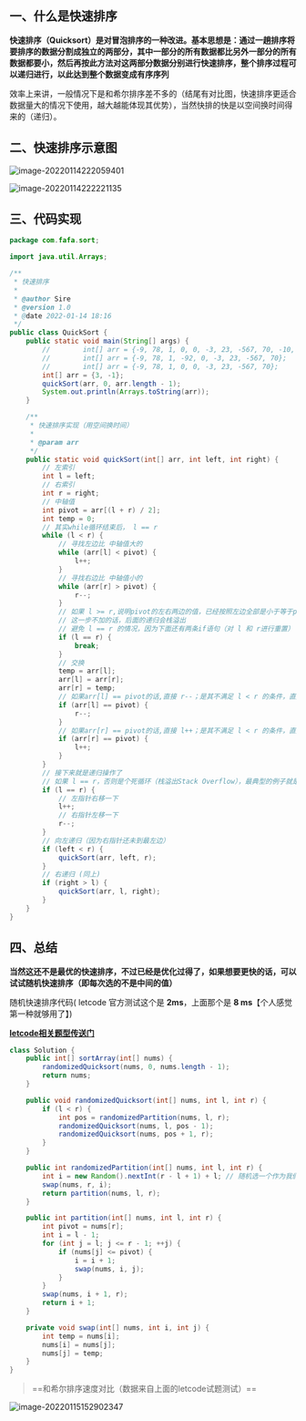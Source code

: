 ## 一、什么是快速排序

**快速排序（**Quicksort**）是对冒泡排序的一种改进。**基本思想**是：通过一趟排序将要排序的数据分割成独立的两部分，其中一部分的所有数据都比另外一部分的所有数据都要小，然后再按此方法对这两部分数据分别进行快速排序，整个排序过程可以递归进行，以此达到整个数据变成有序序列**

效率上来讲，一般情况下是和希尔排序差不多的（结尾有对比图，快速排序更适合数据量大的情况下使用，越大越能体现其优势），当然快排的快是以空间换时间得来的（递归）。

## 二、快速排序示意图

 ![image-20220114222059401](https://fafa-blog-img.oss-cn-beijing.aliyuncs.com/images/img/20220114222100.png)

 ![image-20220114222221135](https://fafa-blog-img.oss-cn-beijing.aliyuncs.com/images/img/20220114222221.png)

## 三、代码实现

```java
package com.fafa.sort;

import java.util.Arrays;

/**
 * 快速排序
 *
 * @author Sire
 * @version 1.0
 * @date 2022-01-14 18:16
 */
public class QuickSort {
    public static void main(String[] args) {
        //        int[] arr = {-9, 78, 1, 0, 0, -3, 23, -567, 70, -10, 99, 108, 4, -55};
        //        int[] arr = {-9, 78, 1, -92, 0, -3, 23, -567, 70};
        //        int[] arr = {-9, 78, 1, 0, 0, -3, 23, -567, 70};
        int[] arr = {3, -1};
        quickSort(arr, 0, arr.length - 1);
        System.out.println(Arrays.toString(arr));
    }

    /**
     * 快速排序实现（用空间换时间）
     *
     * @param arr
     */
    public static void quickSort(int[] arr, int left, int right) {
        // 左索引
        int l = left;
        // 右索引
        int r = right;
        // 中轴值
        int pivot = arr[(l + r) / 2];
        int temp = 0;
        // 其实while循环结束后， l == r
        while (l < r) {
            // 寻找左边比 中轴值大的
            while (arr[l] < pivot) {
                l++;
            }
            // 寻找右边比 中轴值小的
            while (arr[r] > pivot) {
                r--;
            }
            // 如果 l >= r,说明pivot的左右两边的值，已经按照左边全部是小于等于pivot值，右边全部是大于等于pivot的值
            // 这一步不加的话，后面的递归会栈溢出
            // 避免 l == r 的情况，因为下面还有两条if语句（对 l 和 r进行重置）
            if (l == r) {
                break;
            }
            // 交换
            temp = arr[l];
            arr[l] = arr[r];
            arr[r] = temp;
            // 如果arr[l] == pivot的话,直接 r--；是其不满足 l < r 的条件，直接跳出循环结束本次
            if (arr[l] == pivot) {
                r--;
            }
            // 如果arr[r] == pivot的话,直接 l++；是其不满足 l < r 的条件，直接跳出循环结束本次
            if (arr[r] == pivot) {
                l++;
            }
        }
        // 接下来就是递归操作了
        // 如果 l == r，否则是个死循环（栈溢出Stack Overflow），最典型的例子就是 l 和 r 都在 pivot 的位置
        if (l == r) {
            // 左指针右移一下
            l++;
            // 右指针左移一下
            r--;
        }
        // 向左递归（因为右指针还未到最左边）
        if (left < r) {
            quickSort(arr, left, r);
        }
        // 右递归 (同上)
        if (right > l) {
            quickSort(arr, l, right);
        }
    }
}

```

## 四、总结

**当然这还不是最优的快速排序，不过已经是优化过得了，如果想要更快的话，可以试试随机快速排序（即每次选的不是中间的值）**

随机快速排序代码( letcode 官方测试这个是 **2ms**，上面那个是 **8 ms**【个人感觉第一种就够用了】)

**[letcode相关题型传送门](https://leetcode-cn.com/problems/sort-an-array/solution/pai-xu-shu-zu-by-leetcode-solution/)**

```java
class Solution {
    public int[] sortArray(int[] nums) {
        randomizedQuicksort(nums, 0, nums.length - 1);
        return nums;
    }

    public void randomizedQuicksort(int[] nums, int l, int r) {
        if (l < r) {
            int pos = randomizedPartition(nums, l, r);
            randomizedQuicksort(nums, l, pos - 1);
            randomizedQuicksort(nums, pos + 1, r);
        }
    }

    public int randomizedPartition(int[] nums, int l, int r) {
        int i = new Random().nextInt(r - l + 1) + l; // 随机选一个作为我们的主元
        swap(nums, r, i);
        return partition(nums, l, r);
    }

    public int partition(int[] nums, int l, int r) {
        int pivot = nums[r];
        int i = l - 1;
        for (int j = l; j <= r - 1; ++j) {
            if (nums[j] <= pivot) {
                i = i + 1;
                swap(nums, i, j);
            }
        }
        swap(nums, i + 1, r);
        return i + 1;
    }

    private void swap(int[] nums, int i, int j) {
        int temp = nums[i];
        nums[i] = nums[j];
        nums[j] = temp;
    }
}
```

> ==和希尔排序速度对比（数据来自上面的letcode试题测试）==

 ![image-20220115152902347](https://fafa-blog-img.oss-cn-beijing.aliyuncs.com/images/img/20220115152910.png)

